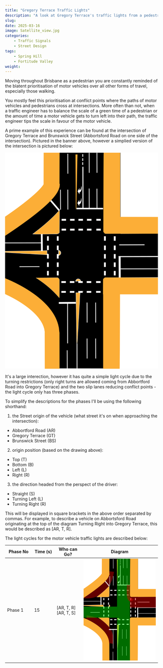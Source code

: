 ```yaml
---
title: "Gregory Terrace Traffic Lights"
description: "A look at Gregory Terrace's traffic lights from a pedestrians perspective." 
slug:
date: 2025-03-16
image: Satellite_view.jpg
categories:
    - Traffic Signals
    - Street Design
tags:  
    - Spring Hill
    - Fortitude Valley
weight: 
---
```


Moving throughout Brisbane as a pedestrian you are constantly reminded of the blatent prioritisation of motor vehicles over all other forms of travel, especially those walking.


You mostly feel this prioritisation at conflict points where the paths of motor vehicles and pedestrians cross at intersections. More often than not, when a traffic engineer has to balance the scale of a green time of a pedestrian or the amount of time a motor vehicle gets to turn left into their path, the traffic engineer tips the scale in favour of the motor vehicle. 


A prime example of this experience can be found at the intersection of Gregory Terrace and Brunswick Street (Abbortsford Road on one side of the intersection). Pictured in the banner above, however a simplied version of the intersection is pictured below:

![Simplified intersetion at Gregory Terrace](Brunswick_Street.png)

It's a large interection, however it has quite a simple light cycle due to the turning restrictions (only right turns are allowed coming from Abbortford Road into Gregory Terrace) and the two slip lanes reducing conflict points - the light cycle only has three phases.

To simplify the descriptions for the phases I'll be using the following shorthand:
1.  the Street origin of the vehicle (what street it's on when approaching the intersection):
- Abbortford Road (AR)
- Gregory Terrace (GT)
- Brunswick Street (BS)
2. origin position (based on the drawing above):
- Top (T)
- Bottom (B)
- Left (L)
- Right (R)
3. the direction headed from the perspect of the driver:
- Straight (S)
- Turning Left (L)
- Turning Right (R)

This will be displayed in square brackets in the above order separated by commas. For example, to describe a vehicle on Abbortsford Road originating at the top of the diagram Turning Right into Gregory Terrace, this would be described as [AR, T, R].

The light cycles for the motor vehicle traffic lights are described below:

| <div style="width:75px">Phase No</div>| <div style="width:60px">Time (s)</div> | <div style="width:75px">Who can Go?</div> | Diagram
|----|----|----|---|
| Phase 1| 15 | [AR, T, R]<br>[AR, T, S] | ![Phase 1](Brunswick_Street_Phase_1.png)